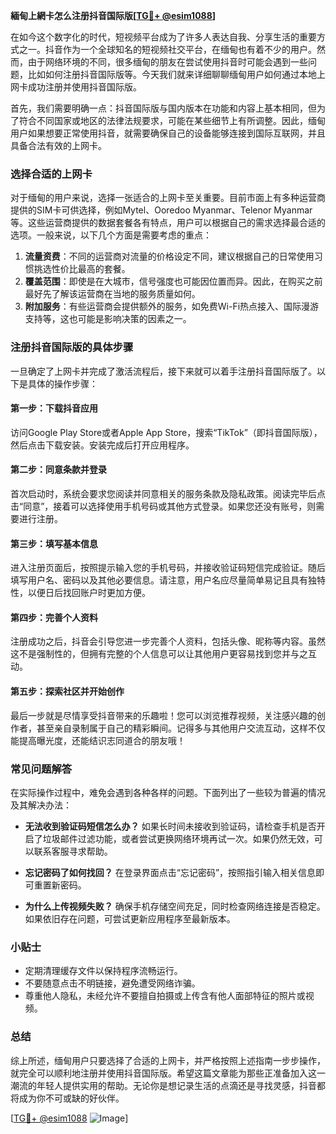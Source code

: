 **緬甸上網卡怎么注册抖音国际版[[TG💪+ @esim1088](https://t.me/s/esim1088)]**

在如今这个数字化的时代，短视频平台成为了许多人表达自我、分享生活的重要方式之一。抖音作为一个全球知名的短视频社交平台，在缅甸也有着不少的用户。然而，由于网络环境的不同，很多缅甸的朋友在尝试使用抖音时可能会遇到一些问题，比如如何注册抖音国际版等。今天我们就来详细聊聊缅甸用户如何通过本地上网卡成功注册并使用抖音国际版。

首先，我们需要明确一点：抖音国际版与国内版本在功能和内容上基本相同，但为了符合不同国家或地区的法律法规要求，可能在某些细节上有所调整。因此，缅甸用户如果想要正常使用抖音，就需要确保自己的设备能够连接到国际互联网，并且具备合法有效的上网卡。

### **选择合适的上网卡**

对于缅甸的用户来说，选择一张适合的上网卡至关重要。目前市面上有多种运营商提供的SIM卡可供选择，例如Mytel、Ooredoo Myanmar、Telenor Myanmar等。这些运营商提供的数据套餐各有特点，用户可以根据自己的需求选择最合适的选项。一般来说，以下几个方面是需要考虑的重点：

1. **流量资费**：不同的运营商对流量的价格设定不同，建议根据自己的日常使用习惯挑选性价比最高的套餐。
2. **覆盖范围**：即使是在大城市，信号强度也可能因位置而异。因此，在购买之前最好先了解该运营商在当地的服务质量如何。
3. **附加服务**：有些运营商会提供额外的服务，如免费Wi-Fi热点接入、国际漫游支持等，这也可能是影响决策的因素之一。

### **注册抖音国际版的具体步骤**

一旦确定了上网卡并完成了激活流程后，接下来就可以着手注册抖音国际版了。以下是具体的操作步骤：

#### **第一步：下载抖音应用**
访问Google Play Store或者Apple App Store，搜索“TikTok”（即抖音国际版），然后点击下载安装。安装完成后打开应用程序。

#### **第二步：同意条款并登录**
首次启动时，系统会要求您阅读并同意相关的服务条款及隐私政策。阅读完毕后点击“同意”，接着可以选择使用手机号码或其他方式登录。如果您还没有账号，则需要进行注册。

#### **第三步：填写基本信息**
进入注册页面后，按照提示输入您的手机号码，并接收验证码短信完成验证。随后填写用户名、密码以及其他必要信息。请注意，用户名应尽量简单易记且具有独特性，以便日后找回账户时更加方便。

#### **第四步：完善个人资料**
注册成功之后，抖音会引导您进一步完善个人资料，包括头像、昵称等内容。虽然这不是强制性的，但拥有完整的个人信息可以让其他用户更容易找到您并与之互动。

#### **第五步：探索社区并开始创作**
最后一步就是尽情享受抖音带来的乐趣啦！您可以浏览推荐视频，关注感兴趣的创作者，甚至亲自录制属于自己的精彩瞬间。记得多与其他用户交流互动，这样不仅能提高曝光度，还能结识志同道合的朋友哦！

### **常见问题解答**

在实际操作过程中，难免会遇到各种各样的问题。下面列出了一些较为普遍的情况及其解决办法：

- **无法收到验证码短信怎么办？**
  如果长时间未接收到验证码，请检查手机是否开启了垃圾邮件过滤功能，或者尝试更换网络环境再试一次。如果仍然无效，可以联系客服寻求帮助。

- **忘记密码了如何找回？**
  在登录界面点击“忘记密码”，按照指引输入相关信息即可重置新密码。

- **为什么上传视频失败？**
  确保手机存储空间充足，同时检查网络连接是否稳定。如果依旧存在问题，可尝试更新应用程序至最新版本。

### **小贴士**

- 定期清理缓存文件以保持程序流畅运行。
- 不要随意点击不明链接，避免遭受网络诈骗。
- 尊重他人隐私，未经允许不要擅自拍摄或上传含有他人面部特征的照片或视频。

### **总结**

综上所述，缅甸用户只要选择了合适的上网卡，并严格按照上述指南一步步操作，就完全可以顺利地注册并使用抖音国际版。希望这篇文章能为那些正准备加入这一潮流的年轻人提供实用的帮助。无论你是想记录生活的点滴还是寻找灵感，抖音都将成为你不可或缺的好伙伴。

[[TG💪+ @esim1088](https://t.me/s/esim1088) ![Image](https://i.postimg.cc/4NQfJmqS/Snipaste-2025-05-13-00-14-12.png)]